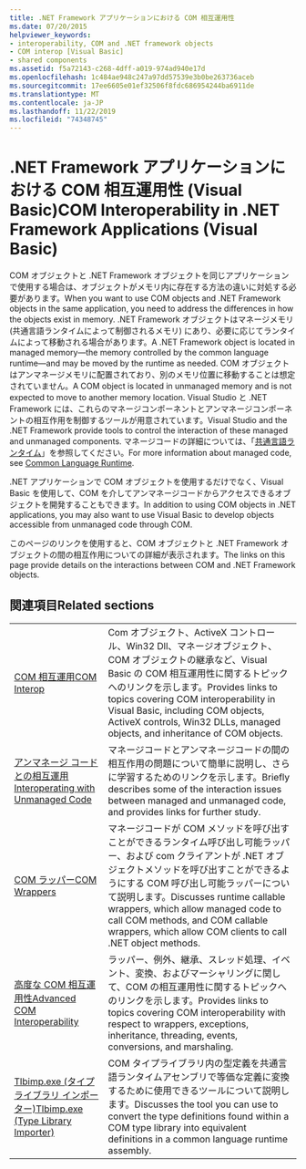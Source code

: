 ```yaml
---
title: .NET Framework アプリケーションにおける COM 相互運用性
ms.date: 07/20/2015
helpviewer_keywords:
- interoperability, COM and .NET framework objects
- COM interop [Visual Basic]
- shared components
ms.assetid: f5a72143-c268-4dff-a019-974ad940e17d
ms.openlocfilehash: 1c484ae948c247a97dd57539e3b0be263736aceb
ms.sourcegitcommit: 17ee6605e01ef32506f8fdc686954244ba6911de
ms.translationtype: MT
ms.contentlocale: ja-JP
ms.lasthandoff: 11/22/2019
ms.locfileid: "74348745"
---
```

# <a name="com-interoperability-in-net-framework-applications-visual-basic"></a><span data-ttu-id="7c241-102">.NET Framework アプリケーションにおける COM 相互運用性 (Visual Basic)</span><span class="sxs-lookup"><span data-stu-id="7c241-102">COM Interoperability in .NET Framework Applications (Visual Basic)</span></span>

<span data-ttu-id="7c241-103">COM オブジェクトと .NET Framework オブジェクトを同じアプリケーションで使用する場合は、オブジェクトがメモリ内に存在する方法の違いに対処する必要があります。</span><span class="sxs-lookup"><span data-stu-id="7c241-103">When you want to use COM objects and .NET Framework objects in the same application, you need to address the differences in how the objects exist in memory.</span></span> <span data-ttu-id="7c241-104">.NET Framework オブジェクトはマネージメモリ (共通言語ランタイムによって制御されるメモリ) にあり、必要に応じてランタイムによって移動される場合があります。</span><span class="sxs-lookup"><span data-stu-id="7c241-104">A .NET Framework object is located in managed memory—the memory controlled by the common language runtime—and may be moved by the runtime as needed.</span></span> <span data-ttu-id="7c241-105">COM オブジェクトはアンマネージメモリに配置されており、別のメモリ位置に移動することは想定されていません。</span><span class="sxs-lookup"><span data-stu-id="7c241-105">A COM object is located in unmanaged memory and is not expected to move to another memory location.</span></span> <span data-ttu-id="7c241-106">Visual Studio と .NET Framework には、これらのマネージコンポーネントとアンマネージコンポーネントの相互作用を制御するツールが用意されています。</span><span class="sxs-lookup"><span data-stu-id="7c241-106">Visual Studio and the .NET Framework provide tools to control the interaction of these managed and unmanaged components.</span></span> <span data-ttu-id="7c241-107">マネージコードの詳細については、「[共通言語ランタイム](../../../standard/clr.md)」を参照してください。</span><span class="sxs-lookup"><span data-stu-id="7c241-107">For more information about managed code, see [Common Language Runtime](../../../standard/clr.md).</span></span>

<span data-ttu-id="7c241-108">.NET アプリケーションで COM オブジェクトを使用するだけでなく、Visual Basic を使用して、COM を介してアンマネージコードからアクセスできるオブジェクトを開発することもできます。</span><span class="sxs-lookup"><span data-stu-id="7c241-108">In addition to using COM objects in .NET applications, you may also want to use Visual Basic to develop objects accessible from unmanaged code through COM.</span></span>

<span data-ttu-id="7c241-109">このページのリンクを使用すると、COM オブジェクトと .NET Framework オブジェクトの間の相互作用についての詳細が表示されます。</span><span class="sxs-lookup"><span data-stu-id="7c241-109">The links on this page provide details on the interactions between COM and .NET Framework objects.</span></span>

## <a name="related-sections"></a><span data-ttu-id="7c241-110">関連項目</span><span class="sxs-lookup"><span data-stu-id="7c241-110">Related sections</span></span>

| | |
|---------|---------|
| [<span data-ttu-id="7c241-111">COM 相互運用</span><span class="sxs-lookup"><span data-stu-id="7c241-111">COM Interop</span></span>](../../../visual-basic/programming-guide/com-interop/index.md) | <span data-ttu-id="7c241-112">Com オブジェクト、ActiveX コントロール、Win32 Dll、マネージオブジェクト、COM オブジェクトの継承など、Visual Basic の COM 相互運用性に関するトピックへのリンクを示します。</span><span class="sxs-lookup"><span data-stu-id="7c241-112">Provides links to topics covering COM interoperability in Visual Basic, including COM objects, ActiveX controls, Win32 DLLs, managed objects, and inheritance of COM objects.</span></span> |
| [<span data-ttu-id="7c241-113">アンマネージ コードとの相互運用</span><span class="sxs-lookup"><span data-stu-id="7c241-113">Interoperating with Unmanaged Code</span></span>](../../../framework/interop/index.md) | <span data-ttu-id="7c241-114">マネージコードとアンマネージコードの間の相互作用の問題について簡単に説明し、さらに学習するためのリンクを示します。</span><span class="sxs-lookup"><span data-stu-id="7c241-114">Briefly describes some of the interaction issues between managed and unmanaged code, and provides links for further study.</span></span> |
| [<span data-ttu-id="7c241-115">COM ラッパー</span><span class="sxs-lookup"><span data-stu-id="7c241-115">COM Wrappers</span></span>](../../../standard/native-interop/com-wrappers.md) | <span data-ttu-id="7c241-116">マネージコードが COM メソッドを呼び出すことができるランタイム呼び出し可能ラッパー、および com クライアントが .NET オブジェクトメソッドを呼び出すことができるようにする COM 呼び出し可能ラッパーについて説明します。</span><span class="sxs-lookup"><span data-stu-id="7c241-116">Discusses runtime callable wrappers, which allow managed code to call COM methods, and COM callable wrappers, which allow COM clients to call .NET object methods.</span></span> |
| [<span data-ttu-id="7c241-117">高度な COM 相互運用性</span><span class="sxs-lookup"><span data-stu-id="7c241-117">Advanced COM Interoperability</span></span>](../../../framework/interop/index.md) | <span data-ttu-id="7c241-118">ラッパー、例外、継承、スレッド処理、イベント、変換、およびマーシャリングに関して、COM の相互運用性に関するトピックへのリンクを示します。</span><span class="sxs-lookup"><span data-stu-id="7c241-118">Provides links to topics covering COM interoperability with respect to wrappers, exceptions, inheritance, threading, events, conversions, and marshaling.</span></span> |
| [<span data-ttu-id="7c241-119">Tlbimp.exe (タイプ ライブラリ インポーター)</span><span class="sxs-lookup"><span data-stu-id="7c241-119">Tlbimp.exe (Type Library Importer)</span></span>](../../../framework/tools/tlbimp-exe-type-library-importer.md) | <span data-ttu-id="7c241-120">COM タイプライブラリ内の型定義を共通言語ランタイムアセンブリで等価な定義に変換するために使用できるツールについて説明します。</span><span class="sxs-lookup"><span data-stu-id="7c241-120">Discusses the tool you can use to convert the type definitions found within a COM type library into equivalent definitions in a common language runtime assembly.</span></span> |

